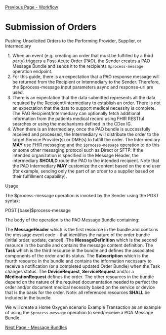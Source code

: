 [Previous Page - Workflow](Workflow.html)

# Submission of Orders
Pushing Unsolicited Orders to the Performing Provider, Supplier, or Intermediary
1. When an event (e.g. creating an order that must be fulfilled by a third party) triggers a Post-Acute Order (PAO), the Sender creates a PAO Message Bundle and sends it to the recipients <code class="highlighter-rouge">$process-message</code> operation endpoint.
2. For this guide, there is an expectation that a PAO response message will be returned from the Recipient or Intermediary to the Sender. Therefore, the $process-message input parameters async and response-url are used.
3. There is an expectation that the data submitted represents all the data required by the Recipient/Intermediary to establish an order.  There is not an expectation that the data to support medical necessity is complete. The PAO Recipient/Intermediary can optionally fetch additional information from the patients medical record using FHIR RESTful searches or using the mechanisms defined in the CDex IG.
4. When there is an Intermediary, once the PAO bundle is successfully received and processed, the Intermediary will distribute the order to the target Service Provider(s) or DME(s) to fulfill the order. The Intermediary **MAY** use FHIR messaging and the <code class="highlighter-rouge">$process-message</code> operation to do this or some other messaging protocol such as Direct or SFTP.  If the intended organization is specified in the Message Header, the intermediary **SHOULD** route the PAO to the intended recipient. Note that the PAO Intermediary **MAY** customize the content based on the end user (for example, sending only the part of an order to a supplier based on their fulfillment capability).


Usage

The $process-message operation is invoked by the Sender using the POST  syntax:

POST [base]$process-message

The body of the operation is the PAO Message Bundle containing:


The **MessageHeader** which is the first resource in the bundle and contains the message event code - that identifies the nature of the order bundle (initial order, update, cancel).
The **MessageDefinition** which is the second resource in the bundle and contains the message content definition.
The **Task** which is the third resource in the bundle and defines the associated components of the order and its status.
The **Subscription** which is the fourth resource in the bundle and contains the information necessary to receive a notification (or a completed updated Order Bundle) when the Task changes status.
The **DeviceRequest**, **ServiceRequest** and/or a **MedicationRequest** defines the order.
The other resources in the bundle depend on the nature of the required documentation needed to perfect the order and/or document medical necessity based on the service or device that is the basis for the order.
Note: all referenced resources **SHALL** be included in the bundle.

We will create a Home Oxygen scenario Example Transaction as an example of using the <code class="highlighter-rouge">$process-message</code> operation to send/receive a POA Message Bundle.

[Next Page - Message Bundles](MessageBundles.html)